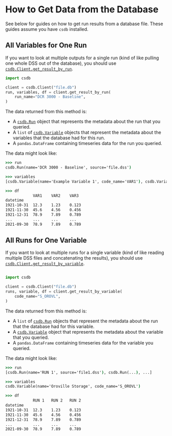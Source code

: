 # How to Get Data from the Database

See below for guides on how to get run results from a database file. These guides assume you have `csdb` installed.

## All Variables for One Run

If you want to look at multiple outputs for a single run (kind of like pulling one whole DSS out of the database), you should use [`csdb.Client.get_result_by_run`](../api/client.md#csdb.Client.get_result_by_run).

```python
import csdb

client = csdb.Client("file.db")
run, variables, df = client.get_result_by_run(
    run_name="DCR 3000 - Baseline",
)
```

The data returned from this method is:

- A [`csdb.Run`](../api/schemas.md#csdb.Run) object that represents the metadata about the run that you queried.
- A `list` of [`csdb.Variable`](../api/schemas.md#csdb.Variable) objects that represent the metadata about the variables that the database had for this run.
- A `pandas.DataFrame` containing timeseries data for the run you queried.

The data might look like:

```cmd
>>> run
csdb.Run(name='DCR 3000 - Baseline', source='file.dss')

>>> variables
[csdb.Variable(name='Example Variable 1', code_name='VAR1'), csdb.Variable(...), ...]

>>> df
            VAR1    VAR2    VAR3
datetime
1921-10-31  12.3    1.23    0.123
1921-11-30  45.6    4.56    0.456
1921-12-31  78.9    7.89    0.789
...         ...     ...     ...
2021-09-30  78.9    7.89    0.789
```

## All Runs for One Variable

If you want to look at multiple runs for a single variable (kind of like reading multiple DSS files and concatenating the results), you should use [`csdb.Client.get_result_by_variable`](../api/client.md#csdb.Client.get_result_by_variable).


```python

import csdb

client = csdb.Client("file.db")
runs, variable, df = client.get_result_by_variable(
    code_name="S_OROVL",
)
```

The data returned from this method is:

- A `list` of [`csdb.Run`](../api/schemas.md#csdb.Run) objects that represent the metadata about the run that the database had for this variable.
- A [`csdb.Variable`](../api/schemas.md#csdb.Variable) object that represents the metadata about the variable that you queried.
- A `pandas.DataFrame` containing timeseries data for the variable you queried.

The data might look like:

```cmd
>>> run
[csdb.Run(name='RUN 1', source='file1.dss'), csdb.Run(...), ...]

>>> variables
csdb.Variable(name='Oroville Storage', code_name='S_OROVL')

>>> df
            RUN 1   RUN 2   RUN 2
datetime
1921-10-31  12.3    1.23    0.123
1921-11-30  45.6    4.56    0.456
1921-12-31  78.9    7.89    0.789
...         ...     ...     ...
2021-09-30  78.9    7.89    0.789
```
